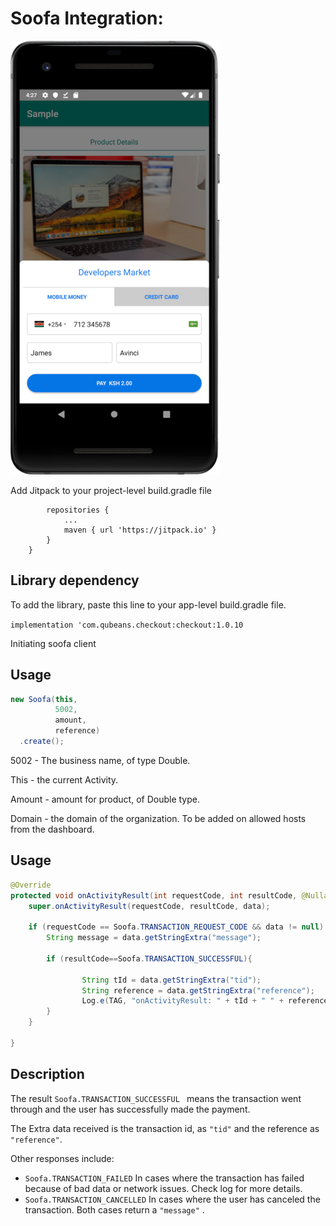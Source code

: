 # Soofa Integration:

![](https://github.com/soofapay/checkout-android/raw/master/sample-screenshot.jpg)

Add Jitpack to your project-level build.gradle file

```allprojects {
		repositories {
			...
			maven { url 'https://jitpack.io' }
		}
	}
  ```

## Library dependency

To add the library, paste this line to your app-level build.gradle file.

```implementation 'com.qubeans.checkout:checkout:1.0.10```


Initiating soofa client

## Usage

```java
new Soofa(this,
          5002,
          amount,
          reference)
  .create();

```

5002 - The business name, of type Double.

This - the current Activity. 

Amount - amount for product, of Double type.

Domain -  the domain of the organization. To be added on allowed hosts from the dashboard.


  ## Usage
  ```java
@Override
  protected void onActivityResult(int requestCode, int resultCode, @Nullable Intent data) {
      super.onActivityResult(requestCode, resultCode, data);

      if (requestCode == Soofa.TRANSACTION_REQUEST_CODE && data != null) {
          String message = data.getStringExtra("message");

          if (resultCode==Soofa.TRANSACTION_SUCCESSFUL){
            
                  String tId = data.getStringExtra("tid");
                  String reference = data.getStringExtra("reference");
                  Log.e(TAG, "onActivityResult: " + tId + " " + reference );
          }
      }

  }
```

## Description

The result ```Soofa.TRANSACTION_SUCCESSFUL ```  means the transaction went through and the user has successfully made the payment. 

The Extra data received is the transaction id, as ```"tid"``` and the reference as ```"reference"```.  

Other responses include:
*  ``` Soofa.TRANSACTION_FAILED ```  In cases where the transaction has failed because of bad data or network issues. Check log for more details.
*  ``` Soofa.TRANSACTION_CANCELLED ```  In cases where the user has canceled the transaction.
Both cases return a ``` "message" ``` .
